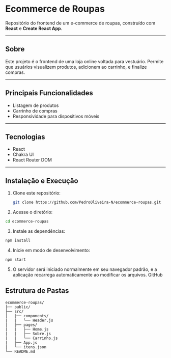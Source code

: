 # Ecommerce de Roupas

Repositório do frontend de um e-commerce de roupas, construído com **React** e **Create React App**.  

---

## Sobre

Este projeto é o frontend de uma loja online voltada para vestuário. Permite que usuários visualizem produtos, adicionem ao carrinho, e finalize compras.  

---

## Principais Funcionalidades

- Listagem de produtos   
- Carrinho de compras  
- Responsividade para dispositivos móveis  

---

## Tecnologias

- React  
- Chakra UI  
- React Router DOM

---

## Instalação e Execução

1. Clone este repositório:  
   ```bash
   git clone https://github.com/PedroOliveira-N/ecommerce-roupas.git
   ```

2. Acesse o diretório:
  ```bash
  cd ecommerce-roupas
  ```

3. Instale as dependências:
  ```bash
  npm install
  ```

4. Inicie em modo de desenvolvimento:
  ```bash
  npm start
  ```

5. O servidor será iniciado normalmente em seu navegador padrão, e a aplicação recarrega automaticamente ao modificar os arquivos. 
GitHub

## Estrutura de Pastas

```
ecommerce-roupas/
├── public/
├── src/
│   ├── components/
|   |   └── Header.js 
│   ├── pages/
|   |   ├── Home.js
|   |   ├── Sobre.js
|   |   └── Carrinho.js
|   ├── App.js
|   └── itens.json
└── README.md
```
